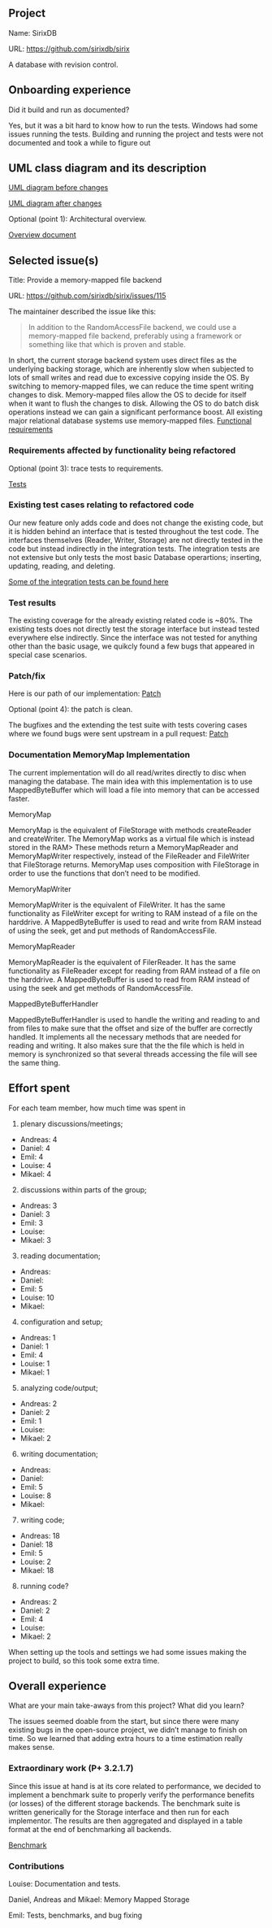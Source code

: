 ## Project

Name: SirixDB

URL: https://github.com/sirixdb/sirix

A database with revision control.

## Onboarding experience

Did it build and run as documented?
    
Yes, but it was a bit hard to know how to run the tests. Windows had some issues running
the tests. Building and running the project and tests were not documented and took a while to figure out

## UML class diagram and its description

[UML diagram before changes](https://drive.google.com/open?id=1aRD_uANkDXxkefOC7EtGK1fH02ZmWJDf)

[UML diagram after changes](https://drive.google.com/open?id=1gbGhfqkQB65t8VKQCfqqriHqFJ0KPteQ)

Optional (point 1): Architectural overview.

[Overview document](https://github.com/soffan20/sirix/tree/overview)

## Selected issue(s)

Title: Provide a memory-mapped file backend

URL: https://github.com/sirixdb/sirix/issues/115

The maintainer described the issue like this: 

> In addition to the RandomAccessFile backend, we could use a memory-mapped file backend, preferably using a framework or something like that which is proven and stable.

In short, the current storage backend system uses direct files as the underlying backing storage, which are inherently slow when subjected to lots of small writes and read due to excessive copying inside the OS. By switching to memory-mapped files, we can reduce the time spent writing changes to disk. Memory-mapped files allow the OS to decide for itself when it want to flush the changes to disk. Allowing the OS to do batch disk operations instead we can gain a significant performance boost. All existing major relational database systems use memory-mapped files.
[Functional requirements](https://docs.google.com/spreadsheets/d/18Y5qv2kYvP9o51C7uxbBEtsGyPz5dqG4tnvo5QNrNkQ/edit?usp=sharing)

### Requirements affected by functionality being refactored

Optional (point 3): trace tests to requirements.

[Tests](https://github.com/soffan20/sirix/commit/acab3ea6d6f9697920d6d2831ba65b99dbe36e44)

### Existing test cases relating to refactored code

Our new feature only adds code and does not change the existing code, but it is hidden behind an interface that is tested throughout the test code.
The interfaces themselves (Reader, Writer, Storage) are not directly tested in the
code but instead indirectly in the integration tests. The integration tests
are not extensive but only tests the most basic Database operartions;
inserting, updating, reading, and deleting.

[Some of the integration tests can be found
here](https://github.com/sirixdb/sirix/tree/master/bundles/sirix-xquery/src/test/java/org/sirix/xquery/function/jn/io)


### Test results
The existing coverage for the already existing related code is ~80%. The
existing tests does not directly test the storage interface but instead tested
everywhere else indirectly. Since the interface was not tested for anything
other than the basic usage, we quikcly found a few bugs that appeared in special case
scenarios.

### Patch/fix

Here is our path of our implementation: [Patch](https://github.com/soffan20/sirix/pull/74)

Optional (point 4): the patch is clean.

The bugfixes and the extending the test suite with tests covering cases where
we found bugs were sent upstream in a pull request: [Patch](https://github.com/sirixdb/sirix/pull/220)

### Documentation MemoryMap Implementation 
The current implementation will do all read/writes directly to disc when managing the database. The main idea with this implementation is to use MappedByteBuffer which will load a file into memory that can be accessed faster.


MemoryMap

MemoryMap is the equivalent of FileStorage with methods createReader and createWriter. The MemoryMap works as a virtual file which is instead stored in the RAM> These methods return a MemoryMapReader and MemoryMapWriter respectively, instead of the FileReader and FileWriter that FileStorage returns. MemoryMap uses composition with FileStorage in order to use the functions that don’t need to be modified.

MemoryMapWriter

MemoryMapWriter is the equivalent of FileWriter. It has the same functionality as FileWriter except for writing to RAM instead of a file on the harddrive. A MappedByteBuffer is used to read and write from RAM instead of using the seek, get and put methods of RandomAccessFile. 

MemoryMapReader

MemoryMapReader is the equivalent of FilerReader. It has the same functionality as FileReader except for reading from RAM instead of a file on the harddrive. A MappedByteBuffer is used to read from RAM instead of using the seek and get methods of RandomAccessFile. 

MappedByteBufferHandler 

MappedByteBufferHandler is used to handle the writing and reading to and from files to make sure that the offset and size of the buffer are correctly handled. It implements all the necessary methods that are needed for reading and writing. It also makes sure that the the file which is held in memory is synchronized so that several threads accessing the file will see the same thing.


## Effort spent

For each team member, how much time was spent in

1. plenary discussions/meetings;
* Andreas: 4
* Daniel: 4
* Emil: 4
* Louise: 4
* Mikael: 4


2. discussions within parts of the group;

* Andreas: 3
* Daniel: 3
* Emil: 3
* Louise:
* Mikael: 3

3. reading documentation;

* Andreas:
* Daniel:
* Emil: 5
* Louise: 10
* Mikael:

4. configuration and setup;

* Andreas: 1
* Daniel: 1
* Emil: 4
* Louise: 1
* Mikael: 1

5. analyzing code/output;

* Andreas: 2
* Daniel: 2
* Emil: 1
* Louise:
* Mikael: 2

6. writing documentation;

* Andreas:
* Daniel:
* Emil: 5
* Louise: 8
* Mikael:

7. writing code;

* Andreas: 18
* Daniel: 18
* Emil: 5
* Louise: 2
* Mikael: 18

8. running code?

* Andreas: 2
* Daniel: 2
* Emil: 4
* Louise:
* Mikael: 2

When setting up the tools and settings we had some issues making the project to build, so this took some extra time. 

## Overall experience

What are your main take-aways from this project? What did you learn?

The issues seemed doable from the start, but since there were many existing bugs in the open-source project, we didn’t manage to finish on time. So we learned that adding extra hours to a time estimation really makes sense.

### Extraordinary work (P+ 3.2.1.7)

Since this issue at hand is at its core related to performance, we decided to implement a benchmark suite to properly verify the performance benefits (or losses) of the different storage backends. The benchmark suite is written generically for the Storage interface and then run for each implementor. The results are then aggregated and displayed in a table format at the end of benchmarking all backends.

[Benchmark](https://github.com/soffan20/sirix/commit/6d32d6e16eda51985b3c8e78996cd28205e35baa)

### Contributions 

Louise: Documentation and tests.

Daniel, Andreas and Mikael: Memory Mapped Storage

Emil: Tests, benchmarks, and bug fixing	
